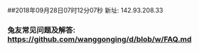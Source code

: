 ##2018年09月28日07时12分07秒 新址: 142.93.208.33
### 兔友常见问题及解答: https://github.com/wanggonging/d/blob/w/FAQ.md
